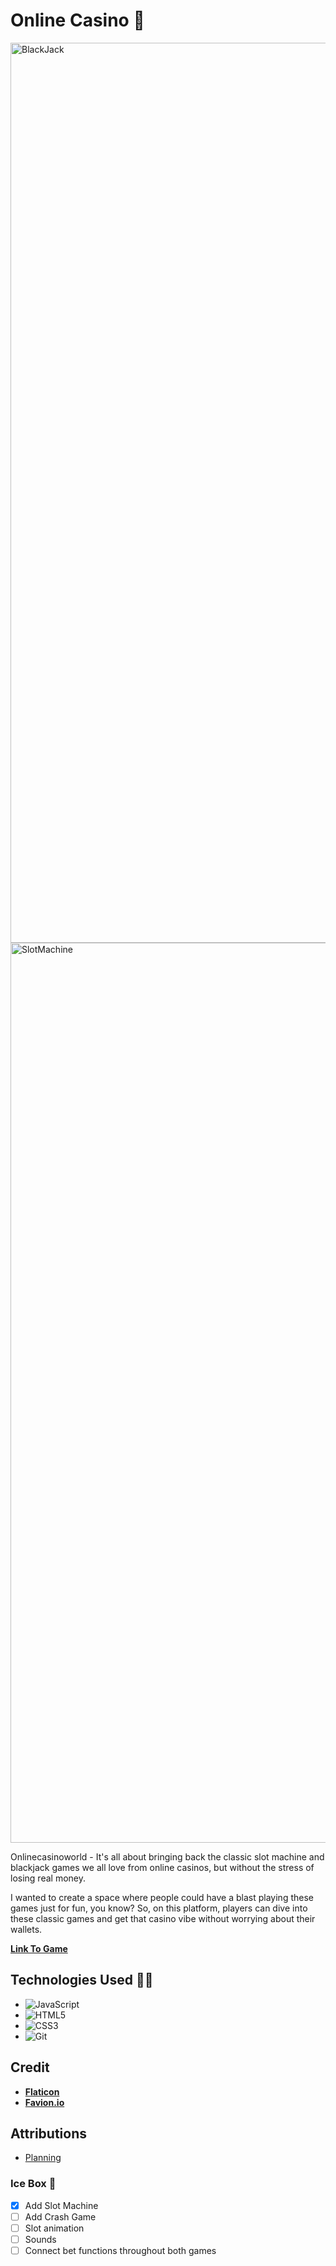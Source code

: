 # Online Casino 🎰

<img width="1440" alt="BlackJack" src="https://github.com/Richardzk17/OnlineCasino/assets/112830334/97db984f-f533-443e-b22d-ad0b2858af8d">
<img width="1440" alt="SlotMachine" src="https://github.com/Richardzk17/OnlineCasino/assets/112830334/1e390ed7-8ad8-48bd-813e-af4cb2de3a5b">

Onlinecasinoworld - It's all about bringing back the classic slot machine and blackjack games we all love from online casinos, but without the stress of losing real money.

I wanted to create a space where people could have a blast playing these games just for fun, you know? So, on this platform, players can dive into these classic games and get that casino vibe without worrying about their wallets.

[**Link To Game**](https://onlinecasinoworld.netlify.app/indexslot)

## Technologies Used 👨‍💻

* ![JavaScript](https://img.shields.io/badge/javascript-%23323330.svg?style=for-the-badge&logo=javascript&logoColor=%23F7DF1E)
* ![HTML5](https://img.shields.io/badge/html5-%23E34F26.svg?style=for-the-badge&logo=html5&logoColor=white)
* ![CSS3](https://img.shields.io/badge/css3-%231572B6.svg?style=for-the-badge&logo=css3&logoColor=white)
* ![Git](https://img.shields.io/badge/git-%23F05033.svg?style=for-the-badge&logo=git&logoColor=white)

## Credit 

* [**Flaticon**](flaticon.com/)
* [**Favion.io**](https://favicon.io/)

## Attributions
* [Planning](https://docs.google.com/document/d/1mb_t5Tz7_YFRKpnxkL8BnP6cc1b4swOmfKm_LsorSz4/edit?pli=1)

### Ice Box 🥶

- [x] Add Slot Machine
- [ ] Add Crash Game
- [ ] Slot animation  
- [ ] Sounds 
- [ ] Connect bet functions throughout both games
